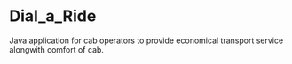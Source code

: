 # Dial_a_Ride

Java application for cab operators to provide economical transport service alongwith comfort of cab.
